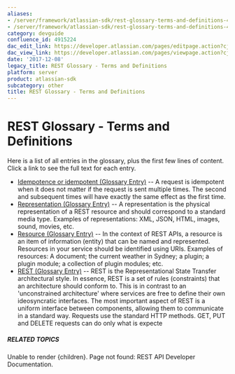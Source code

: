 ```yaml
---
aliases:
- /server/framework/atlassian-sdk/rest-glossary-terms-and-definitions-4915224.html
- /server/framework/atlassian-sdk/rest-glossary-terms-and-definitions-4915224.md
category: devguide
confluence_id: 4915224
dac_edit_link: https://developer.atlassian.com/pages/editpage.action?cjm=wozere&pageId=4915224
dac_view_link: https://developer.atlassian.com/pages/viewpage.action?cjm=wozere&pageId=4915224
date: '2017-12-08'
legacy_title: REST Glossary - Terms and Definitions
platform: server
product: atlassian-sdk
subcategory: other
title: REST Glossary - Terms and Definitions
---
```

# REST Glossary - Terms and Definitions

Here is a list of all entries in the glossary, plus the first few lines of content. Click a link to see the full text for each entry.

-   [Idempotence or idempotent (Glossary Entry)](/server/framework/atlassian-sdk/idempotence-or-idempotent-glossary-entry.snippet) -- A request is idempotent when it does not matter if the request is sent multiple times. The second and subsequent times will have exactly the same effect as the first time.
-   [Representation (Glossary Entry)](/server/framework/atlassian-sdk/representation-glossary-entry.snippet) -- A representation is the physical representation of a REST resource and should correspond to a standard media type. Examples of representations: XML, JSON, HTML, images, sound, movies, etc.
-   [Resource (Glossary Entry)](/server/framework/atlassian-sdk/resource-glossary-entry.snippet) -- In the context of REST APIs, a resource is an item of information (entity) that can be named and represented. Resources in your service should be identified using URIs. Examples of resources: A document; the current weather in Sydney; a plugin; a plugin module; a collection of plugin modules; etc.
-   [REST (Glossary Entry)](/server/framework/atlassian-sdk/rest-glossary-entry.snippet) -- REST is the Representational State Transfer architectural style. In essence, REST is a set of rules (constraints) that an architecture should conform to. This is in contrast to an 'unconstrained architecture' where services are free to define their own ideosyncratic interfaces. The most important aspect of REST is a uniform interface between components, allowing them to communicate in a standard way. Requests use the standard HTTP methods. GET, PUT and DELETE requests can do only what is expecte

##### RELATED TOPICS

Unable to render {children}. Page not found: REST API Developer Documentation.

























































































































